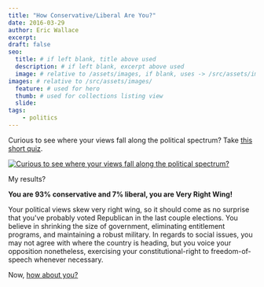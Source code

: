 ```yaml
---
title: "How Conservative/Liberal Are You?"
date: 2016-03-29
author: Eric Wallace
excerpt:
draft: false
seo:
  title: # if left blank, title above used
  description: # if left blank, excerpt above used
  image: # relative to /assets/images, if blank, uses -> /src/assets/images/meta/default.png
images: # relative to /src/assets/images/
  feature: # used for hero
  thumb: # used for collections listing view
  slide:
tags:
    - politics
---
```



Curious to see where your views fall along the political spectrum? Take [this short quiz](http://brainfall.com/quizzes/how-conservative-liberal-are-you/0v9m853/?utm_source=16-03-21-16&utm_medium=ppc&utm_campaign=3-18-16-conservativeliberal-ntfan-w&utm_term=17&utm_content=Very%20Right%20Wing).

[![Curious to see where your views fall along the political spectrum?](images/Screen-Shot-2016-03-29-at-10.34.11-AM.png)](http://brainfall.com/quizzes/how-conservative-liberal-are-you/0v9m853/?utm_source=16-03-21-16&utm_medium=ppc&utm_campaign=3-18-16-conservativeliberal-ntfan-w&utm_term=17&utm_content=Very%20Right%20Wing)

My results?

**You are 93% conservative and 7% liberal, you are Very Right Wing!**

Your political views skew very right wing, so it should come as no surprise that you've probably voted Republican in the last couple elections. You believe in shrinking the size of government, eliminating entitlement programs, and maintaining a robust military. In regards to social issues, you may not agree with where the country is heading, but you voice your opposition nonetheless, exercising your constitutional-right to freedom-of-speech whenever necessary.

Now, [how about you?](http://brainfall.com/quizzes/how-conservative-liberal-are-you/0v9m853/?utm_source=16-03-21-16&utm_medium=ppc&utm_campaign=3-18-16-conservativeliberal-ntfan-w&utm_term=17&utm_content=Very%20Right%20Wing)
